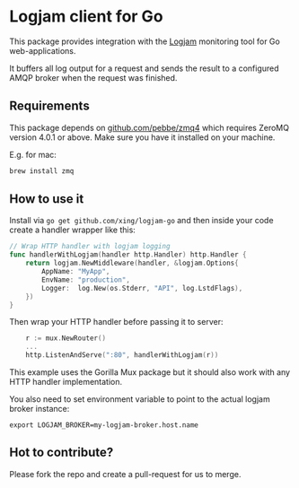 # Logjam client for Go

This package provides integration with the [Logjam](https://github.com/skaes/logjam_core) monitoring tool for Go web-applications.

It buffers all log output for a request and sends the result to a configured AMQP broker when the request was finished.

## Requirements
This package depends on [github.com/pebbe/zmq4](https://github.com/pebbe/zmq4) which requires ZeroMQ version 4.0.1 or above. 
Make sure you have it installed on your machine.

E.g. for mac:
```bash
brew install zmq
```

## How to use it
Install via `go get github.com/xing/logjam-go` and then inside your code create a handler wrapper like this:

```go
// Wrap HTTP handler with logjam logging
func handlerWithLogjam(handler http.Handler) http.Handler {
	return logjam.NewMiddleware(handler, &logjam.Options{
		AppName: "MyApp",
		EnvName: "production",
		Logger:  log.New(os.Stderr, "API", log.LstdFlags),
	})
}
```

Then wrap your HTTP handler before passing it to server:

```go
    r := mux.NewRouter()
    ...
    http.ListenAndServe(":80", handlerWithLogjam(r))
```

This example uses the Gorilla Mux package but it should also work with any HTTP handler implementation.

You also need to set environment variable to point to the actual logjam broker instance:

`export LOGJAM_BROKER=my-logjam-broker.host.name`

## Hot to contribute?
Please fork the repo and create a pull-request for us to merge.
